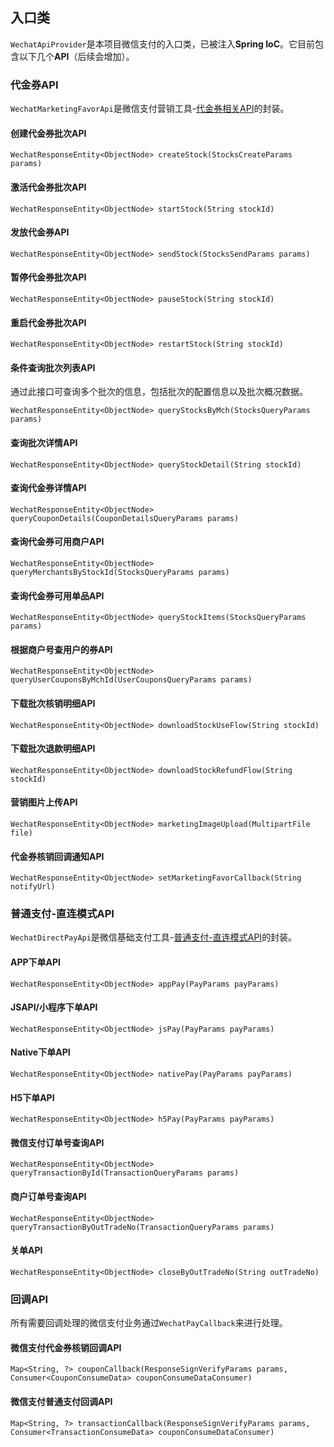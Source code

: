 ## 入口类

`WechatApiProvider`是本项目微信支付的入口类，已被注入**Spring IoC**。它目前包含以下几个**API**（后续会增加）。

### 代金券API

`WechatMarketingFavorApi`是微信支付营销工具-[代金券相关API](https://pay.weixin.qq.com/wiki/doc/apiv3/wxpay/pages/convention.shtml)的封装。

#### 创建代金券批次API

`WechatResponseEntity<ObjectNode> createStock(StocksCreateParams params)`

#### 激活代金券批次API

 `WechatResponseEntity<ObjectNode> startStock(String stockId)`

#### 发放代金券API

`WechatResponseEntity<ObjectNode> sendStock(StocksSendParams params)`

#### 暂停代金券批次API

`WechatResponseEntity<ObjectNode> pauseStock(String stockId)`

#### 重启代金券批次API

`WechatResponseEntity<ObjectNode> restartStock(String stockId)`

#### 条件查询批次列表API
通过此接口可查询多个批次的信息，包括批次的配置信息以及批次概况数据。

`WechatResponseEntity<ObjectNode> queryStocksByMch(StocksQueryParams params)`

#### 查询批次详情API

`WechatResponseEntity<ObjectNode> queryStockDetail(String stockId)`

#### 查询代金券详情API

`WechatResponseEntity<ObjectNode> queryCouponDetails(CouponDetailsQueryParams params)`

#### 查询代金券可用商户API

`WechatResponseEntity<ObjectNode> queryMerchantsByStockId(StocksQueryParams params)`

#### 查询代金券可用单品API

`WechatResponseEntity<ObjectNode> queryStockItems(StocksQueryParams params)`

#### 根据商户号查用户的券API

`WechatResponseEntity<ObjectNode> queryUserCouponsByMchId(UserCouponsQueryParams params)`

#### 下载批次核销明细API

`WechatResponseEntity<ObjectNode> downloadStockUseFlow(String stockId)`

#### 下载批次退款明细API

`WechatResponseEntity<ObjectNode> downloadStockRefundFlow(String stockId)`

#### 营销图片上传API

`WechatResponseEntity<ObjectNode> marketingImageUpload(MultipartFile file)`

#### 代金券核销回调通知API

`WechatResponseEntity<ObjectNode> setMarketingFavorCallback(String notifyUrl)`

### 普通支付-直连模式API

`WechatDirectPayApi`是微信基础支付工具-[普通支付-直连模式API](https://pay.weixin.qq.com/wiki/doc/apiv3/wxpay/pages/transactions.shtml)的封装。

#### APP下单API

`WechatResponseEntity<ObjectNode> appPay(PayParams payParams)`

#### JSAPI/小程序下单API

`WechatResponseEntity<ObjectNode> jsPay(PayParams payParams)`

#### Native下单API

`WechatResponseEntity<ObjectNode> nativePay(PayParams payParams)`

#### H5下单API

`WechatResponseEntity<ObjectNode> h5Pay(PayParams payParams)`

#### 微信支付订单号查询API

`WechatResponseEntity<ObjectNode> queryTransactionById(TransactionQueryParams params)`

#### 商户订单号查询API

`WechatResponseEntity<ObjectNode> queryTransactionByOutTradeNo(TransactionQueryParams params)`

#### 关单API

`WechatResponseEntity<ObjectNode> closeByOutTradeNo(String outTradeNo)`

### 回调API

所有需要回调处理的微信支付业务通过`WechatPayCallback`来进行处理。

#### 微信支付代金券核销回调API

`Map<String, ?> couponCallback(ResponseSignVerifyParams params, Consumer<CouponConsumeData> couponConsumeDataConsumer)`

#### 微信支付普通支付回调API

`Map<String, ?> transactionCallback(ResponseSignVerifyParams params, Consumer<TransactionConsumeData> couponConsumeDataConsumer)`